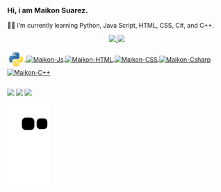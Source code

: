 ### Hi, i am Maikon Suarez.



🧐🤓 I’m currently learning Python, Java Script, HTML, CSS, C#, and C++.
<div align="center">
  <a href="https://github.com/Maikon-Suarez">
  <img height="180em" src="https://github-readme-stats.vercel.app/api?username=Maikon-Suarez&show_icons=true&theme=dark&include_all_commits=true&count_private=true"/>
  <img height="180em" src="https://github-readme-stats.vercel.app/api/top-langs/?username=Maikon-Suarez&layout=compact&langs_count=7&theme=dark"/>
</div>
  
  <div style="display: inline_block"><br>
  <img align="center" alt="Maikon-Python" height="40" width="40" src="https://raw.githubusercontent.com/devicons/devicon/master/icons/python/python-original.svg">
  <img align="center" alt="Maikon-Js" height="40" width="40" src="https://cdn.jsdelivr.net/gh/devicons/devicon/icons/javascript/javascript-plain.svg">
  <img align="center" alt="Maikon-HTML" height="40" width="40" src="https://cdn.jsdelivr.net/gh/devicons/devicon/icons/html5/html5-original.svg">
  <img align="center" alt="Maikon-CSS" height="40" width="40" src="https://cdn.jsdelivr.net/gh/devicons/devicon/icons/css3/css3-original.svg">
  <img align="center" alt="Maikon-Csharp" height="40" width="40" src="https://cdn.jsdelivr.net/gh/devicons/devicon/icons/csharp/csharp-original.svg">
  <img align="center" alt="Maikon-C++" height="45" width="45" src="https://img.icons8.com/color/144/000000/c-plus-plus-logo.png">
  </div>
  
  ##
 
<div> 
  <a href="https://www.instagram.com/maikon_sg/" target="_blank"><img src="https://img.shields.io/badge/-Instagram-%23E4405F?style=for-the-badge&logo=instagram&logoColor=white" target="_blank"></a>
 	<a href ="mailto:maikon.s.gomes@gmail.com"><img src="https://img.shields.io/badge/-Gmail-%23333?style=for-the-badge&logo=gmail&logoColor=white" target="_blank"></a>
  <a href="https://www.linkedin.com/in/maikon-suarez-gomes-9004a9127/" target="_blank"><img src="https://img.shields.io/badge/-LinkedIn-%230077B5?style=for-the-badge&logo=linkedin&logoColor=white" target="_blank"></a> 
 
  ![Snake animation](https://github.com/rafaballerini/rafaballerini/blob/output/github-contribution-grid-snake.svg)
 
</div>
